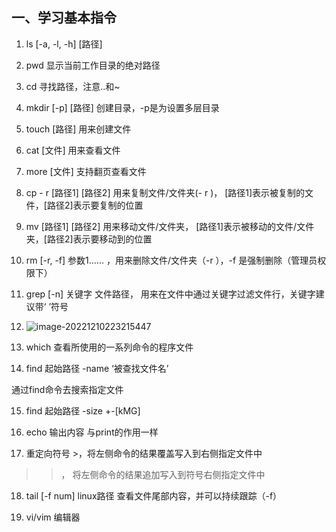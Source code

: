 ## 一、学习基本指令

  

1. ls [-a, -l, -h] [路径]

2. pwd 显示当前工作目录的绝对路径

3. cd 寻找路径，注意..和~

4. mkdir [-p] [路径] 创建目录，-p是为设置多层目录

5. touch [路径] 用来创建文件

6. cat [文件] 用来查看文件

7. more [文件] 支持翻页查看文件

8. cp - r [路径1] [路径2] 用来复制文件/文件夹(- r )， [路径1]表示被复制的文件，[路径2]表示要复制的位置

9. mv [路径1] [路径2] 用来移动文件/文件夹， [路径1]表示被移动的文件/文件夹，[路径2]表示要移动到的位置

10. rm [-r, -f] 参数1...... ，用来删除文件/文件夹（-r ），-f 是强制删除（管理员权限下）

11. grep [-n] 关键字 文件路径， 用来在文件中通过关键字过滤文件行，关键字建议带‘ ’符号

12. ![image-20221210223215447](E:/obsidian_project/learning/Linux/linux1.assets/image-20221210223215447.png)

13. which 查看所使用的一系列命令的程序文件

14. find 起始路径 -name ‘被查找文件名’

通过find命令去搜索指定文件

15. find 起始路径 -size +-[kMG]

16. echo 输出内容 与print的作用一样

17. 重定向符号 >，将左侧命令的结果覆盖写入到右侧指定文件中

>>， 将左侧命令的结果追加写入到符号右侧指定文件中

18. tail [-f num] linux路径 查看文件尾部内容，并可以持续跟踪（-f）

19. vi/vim 编辑器